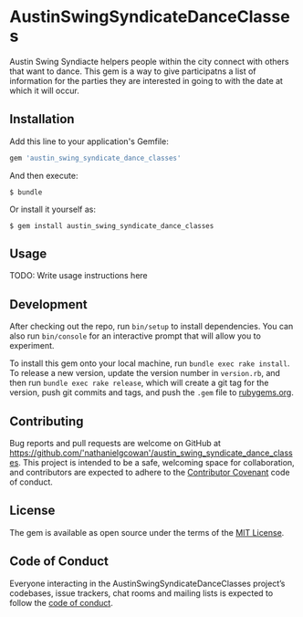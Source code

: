 # AustinSwingSyndicateDanceClasses

Austin Swing Syndiacte helpers people within the city connect with others that want to dance. This gem is a way to give participatns a list of information for the parties they are interested in going to with the date at which it will occur.

## Installation

Add this line to your application's Gemfile:

```ruby
gem 'austin_swing_syndicate_dance_classes'
```

And then execute:

    $ bundle

Or install it yourself as:

    $ gem install austin_swing_syndicate_dance_classes

## Usage

TODO: Write usage instructions here

## Development

After checking out the repo, run `bin/setup` to install dependencies. You can also run `bin/console` for an interactive prompt that will allow you to experiment.

To install this gem onto your local machine, run `bundle exec rake install`. To release a new version, update the version number in `version.rb`, and then run `bundle exec rake release`, which will create a git tag for the version, push git commits and tags, and push the `.gem` file to [rubygems.org](https://rubygems.org).

## Contributing

Bug reports and pull requests are welcome on GitHub at https://github.com/'nathanielgcowan'/austin_swing_syndicate_dance_classes. This project is intended to be a safe, welcoming space for collaboration, and contributors are expected to adhere to the [Contributor Covenant](http://contributor-covenant.org) code of conduct.

## License

The gem is available as open source under the terms of the [MIT License](https://opensource.org/licenses/MIT).

## Code of Conduct

Everyone interacting in the AustinSwingSyndicateDanceClasses project’s codebases, issue trackers, chat rooms and mailing lists is expected to follow the [code of conduct](https://github.com/'nathanielgcowan'/austin_swing_syndicate_dance_classes/blob/master/CODE_OF_CONDUCT.md).
